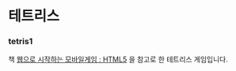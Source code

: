 # 테트리스

### tetris1

책 [웹으로 시작하는 모바일게임 : HTML5](http://book.naver.com/bookdb/book_detail.nhn?bid=12344224) 을 참고로 한 테트리스 게임입니다.



